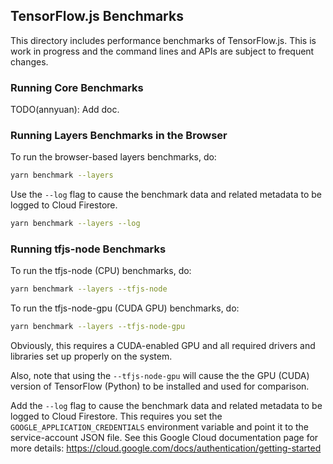 ## TensorFlow.js Benchmarks

This directory includes performance benchmarks of TensorFlow.js.
This is work in progress and the command lines and APIs are
subject to frequent changes.

### Running Core Benchmarks

TODO(annyuan): Add doc.

### Running Layers Benchmarks in the Browser

To run the browser-based layers benchmarks, do:

```sh
yarn benchmark --layers
```

Use the `--log` flag to cause the benchmark data and related metadata to be
logged to Cloud Firestore.

```sh
yarn benchmark --layers --log
```

### Running tfjs-node Benchmarks

To run the tfjs-node (CPU) benchmarks, do:

```sh
yarn benchmark --layers --tfjs-node
```

To run the tfjs-node-gpu (CUDA GPU) benchmarks, do:

```sh
yarn benchmark --layers --tfjs-node-gpu
```

Obviously, this requires a CUDA-enabled GPU and all required drivers and
libraries set up properly on the system.

Also, note that using the `--tfjs-node-gpu` will cause the the GPU (CUDA)
version of TensorFlow (Python) to be installed and used for comparison.

Add the `--log` flag to cause the benchmark data and related metadata to be
logged to Cloud Firestore. This requires you set the
`GOOGLE_APPLICATION_CREDENTIALS` environment variable and point it
to the service-account JSON file. See this Google Cloud documentation page
for more details:
https://cloud.google.com/docs/authentication/getting-started

